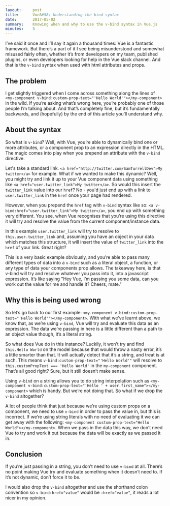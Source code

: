 ```yaml
---
layout:     post
title:      Vue&#58; Understanding the bind syntax
date:       2017-05-02
summary:    Knowing when and why to use the v-bind syntax in Vue.js
minutes:    5
---
```

I’ve said it once and I’ll say it again a thousand times: Vue is a fantastic framework. But there’s a part of it I see being misunderstood and somewhat misused fairly often, whether it’s from developers on my team, published plugins, or even developers looking for help in the Vue slack channel. And that is the `v-bind` syntax when used with html attributes and props.

## The problem
I get slightly triggered when I come across something along the lines of `<my-component v-bind:custom-prop-text="'Hello World'"></my-component>` in the wild. If you’re asking what’s wrong here, you’re probably one of those people I’m talking about. And that’s completely fine, but it’s fundamentally backwards, and (hopefully) by the end of this article you’ll understand why.

## About the syntax
So what is `v-bind`? Well, with Vue, you’re able to dynamically bind one or more attributes, or a component prop to an expression directly in the HTML. The magic comes into play when you prepend an attribute with the `v-bind` directive.

Let's take a standard link. `<a href="http://twitter.com/SamTurrellDev">My twitter</a>` for example. What if we wanted to make this dynamic? Well, you might try and link it up to your Vue component data using something like `<a href="user.twitter_link">My twitter</a>`. So would this insert the `twitter_link` value into our `href`? No - you'd just end up with a link to `user.twitter_link` in the `href` once your page had rendered.

However, when you prepend the `href` tag with `v-bind` syntax like so: `<a v-bind:href="user.twitter_link">My twitter</a>`, you end up with something very different. You see, when Vue recognises that you’re using this directive it will try and resolve the value from the current component/instance data. 

In this example `user.twitter_link` will try to resolve to `this.user.twitter_link` and, assuming you have an object in your data which matches this structure, it will insert the value of `twitter_link` into the `href` of your link. Great right?

This is a very basic example obviously, and you’re able to pass many different types of data into a `v-bind` such as a literal object, a function, or any type of data your components prop allows. The takeaway here, is that v-bind will try and resolve whatever you pass into it, into a javascript expression. It’s like saying "Hey Vue, I’m passing you some data, can you work out the value for me and handle it? Cheers, mate."

## Why this is being used wrong
So let’s go back to our first example: `<my-component v-bind:custom-prop-text="'Hello World'"></my-component>`. With what we’ve learnt above, we know that, as we’re using `v-bind`, Vue will try and evaluate this data as an expression. The data we’re passing in here is a little different than a path to an object value though, it’s a literal string. 

So what does Vue do in this instance? Luckily, it won’t try and find `this.Hello World` on the model because that would throw a nasty error, it’s a little smarter than that. It will actually detect that it’s a string, and treat is at such. This means `v-bind:custom-prop-text="'Hello World'"` will resolve to `this.customPropText === 'Hello World'` in the `my-component` component. That’s all good right? Sure, but it still doesn’t make sense.

Using `v-bind` on a string allows you to do string interpolation such as `<my-component v-bind:custom-prop-text="'Hello ' + user.first_name"></my-component>` which is handy. But we’re not doing that. So what if we drop the `v-bind` altogether? 

A lot of people think that just because we’re using custom props on a component, we need to use `v-bind` in order to pass the value in, but this is incorrect. If we’re using string literals with no need of evaluating it we can get away with the following: `<my-component custom-prop-text="Hello World"></my-component>`. When we pass in the data this way, we don’t need Vue to try and work it out because the data will be exactly as we passed it in.

## Conclusion
If you’re just passing in a string, you don’t need to use `v-bind` at all. There’s no point making Vue try and evaluate something when it doesn’t need to. If it’s not dynamic, don’t force it to be. 

I would also drop the `v-bind` altogether and use the shorthand colon convention so `v-bind:href="value"` would be `:href="value"`, it reads a lot nicer in my opinion.